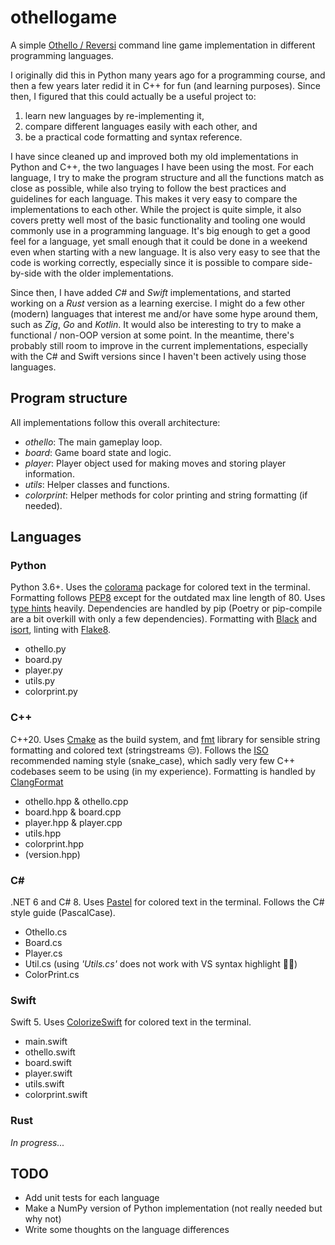 # othellogame

A simple [Othello / Reversi](https://en.wikipedia.org/wiki/Reversi) command line game implementation in different programming languages.

I originally did this in Python many years ago for a programming course, 
and then a few years later redid it in C++ for fun (and learning purposes).
Since then, I figured that this could actually be a useful project to:

1. learn new languages by re-implementing it,
2. compare different languages easily with each other, and
3. be a practical code formatting and syntax reference.

I have since cleaned up and improved both my old implementations in Python and C++, 
the two languages I have been using the most. 
For each language, I try to make the program structure and all the functions match as close as possible, 
while also trying to follow the best practices and guidelines for each language. 
This makes it very easy to compare the implementations to each other. 
While the project is quite simple, 
it also covers pretty well most of the basic functionality and tooling one would commonly use in a programming language. 
It's big enough to get a good feel for a language, 
yet small enough that it could be done in a weekend even when starting with a new language.
It is also very easy to see that the code is working correctly,
especially since it is possible to compare side-by-side with the older implementations.

Since then, I have added *C#* and *Swift* implementations, and started working on a *Rust* version as a learning exercise.
I might do a few other (modern) languages that interest me and/or have some hype around them, such as *Zig*, *Go* and *Kotlin*.
It would also be interesting to try to make a functional / non-OOP version at some point.
In the meantime, there's probably still room to improve in the current implementations,
especially with the C# and Swift versions since I haven't been actively using those languages.

## Program structure

All implementations follow this overall architecture: 

* _othello_: The main gameplay loop.
* _board_: Game board state and logic.
* _player_: Player object used for making moves and storing player information.
* _utils_: Helper classes and functions.
* _colorprint_: Helper methods for color printing and string formatting (if needed).

## Languages

### Python

Python 3.6+. Uses the [colorama](https://pypi.org/project/colorama/) package for colored text in the terminal.
Formatting follows [PEP8](https://www.python.org/dev/peps/pep-0008/) except for the outdated max line length of 80. 
Uses [type hints](https://docs.python.org/3/library/typing.html#module-typing) heavily. 
Dependencies are handled by pip (Poetry or pip-compile are a bit overkill with only a few dependencies).
Formatting with [Black](https://github.com/psf/black) and [isort](https://github.com/PyCQA/isort), 
linting with [Flake8](https://github.com/PyCQA/flake8).

* othello.py
* board.py
* player.py
* utils.py
* colorprint.py

### C++

C++20. Uses [Cmake](https://cmake.org/) as the build system,
and [fmt](https://github.com/fmtlib/fmt) library for sensible string formatting and colored text (stringstreams :unamused:).
Follows the [ISO](http://isocpp.github.io/CppCoreGuidelines/CppCoreGuidelines#S-naming) recommended naming style (snake_case), 
which sadly very few C++ codebases seem to be using (in my experience).
Formatting is handled by [ClangFormat](https://clang.llvm.org/docs/ClangFormat.html)

* othello.hpp & othello.cpp
* board.hpp & board.cpp
* player.hpp & player.cpp
* utils.hpp
* colorprint.hpp
* (version.hpp)

### C#

.NET 6 and C# 8. Uses [Pastel](https://github.com/silkfire/Pastel) for colored text in the terminal. 
Follows the C# style guide (PascalCase).

* Othello.cs
* Board.cs
* Player.cs
* Util.cs  (using *'Utils.cs'* does not work with VS syntax highlight :man_shrugging:)
* ColorPrint.cs

### Swift

Swift 5. Uses [ColorizeSwift](https://github.com/mtynior/ColorizeSwift) for colored text in the terminal.

* main.swift
* othello.swift
* board.swift
* player.swift
* utils.swift
* colorprint.swift

### Rust

*In progress...*


## TODO

* Add unit tests for each language
* Make a NumPy version of Python implementation (not really needed but why not)
* Write some thoughts on the language differences
